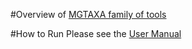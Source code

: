#Overview of [MGTAXA family of tools](http://andreyto.github.com/mgtaxa/)

#How to Run
Please see the [User Manual](doc/running.md)

